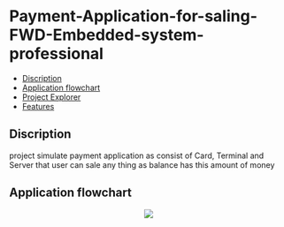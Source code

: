 # Payment-Application-for-saling-FWD-Embedded-system-professional
- [Discription](#Discription)
- [Application flowchart](#Application-flowchart)
- [Project Explorer](#Project-Explorer)
- [Features](#Features)

## Discription
project simulate payment application as consist of Card, Terminal and Server that user can sale any thing as balance has this amount of money 
## Application flowchart
<p align="center">
  <img src="[https://github.com/Mostafa-Medhat/Temperature-Controlled-Fan-System/blob/main/docs/Schematic.PNG?raw=true](https://drive.google.com/file/d/1VC-DXtCd44FeGBau5n2QHuNSz71rmOnp/view?usp=sharing)">
</p>
